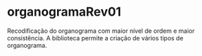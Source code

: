 # organogramaRev01
Recodificação do organograma com maior nível de ordem e maior consistência.
A biblioteca permite a criação de vários tipos de organograma.
